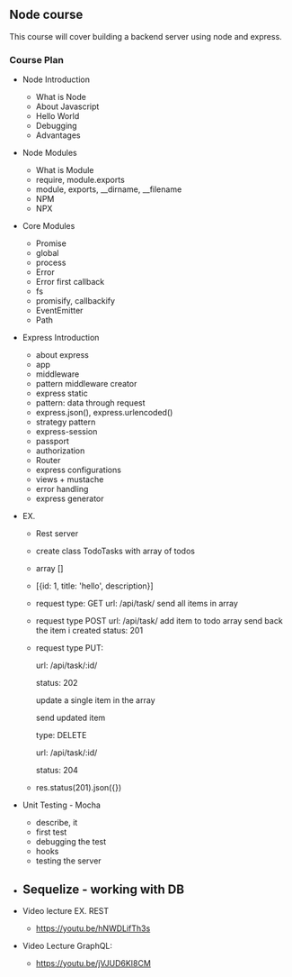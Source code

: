 ## Node course

This course will cover building a backend server using node and express.

### Course Plan

- Node Introduction
  - What is Node
  - About Javascript
  - Hello World
  - Debugging
  - Advantages

- Node Modules
  - What is Module
  - require, module.exports  
  - module, exports, __dirname, __filename
  - NPM
  - NPX

- Core Modules
  - Promise
  - global
  - process
  - Error
  - Error first callback
  - fs
  - promisify, callbackify
  - EventEmitter
  - Path

- Express Introduction
  - about express
  - app
  - middleware
  - pattern middleware creator
  - express static
  - pattern: data through request
  - express.json(), express.urlencoded()
  - strategy pattern
  - express-session
  - passport
  - authorization
  - Router
  - express configurations
  - views + mustache
  - error handling
  - express generator

- EX.
  - Rest server
  - create class TodoTasks with array of todos
  - array [] 
  - [{id: 1, title: 'hello', description}]
  - request type: GET
      url: /api/task/
      send all items in array
  - request type POST
      url: /api/task/
      add item to todo array
      send back the item i created
      status: 201
  - request type PUT:

      url: /api/task/:id/

      status: 202

      update a single item in the array

      send updated item

      type: DELETE

      url: /api/task/:id/

      status: 204
      
  - res.status(201).json({})

- Unit Testing - Mocha
  - describe, it
  - first test
  - debugging the test
  - hooks
  - testing the server

- Sequelize - working with DB
  - 

- Video lecture EX. REST
  - https://youtu.be/hNWDLifTh3s

- Video Lecture GraphQL:
  - https://youtu.be/jVJUD6KI8CM

  